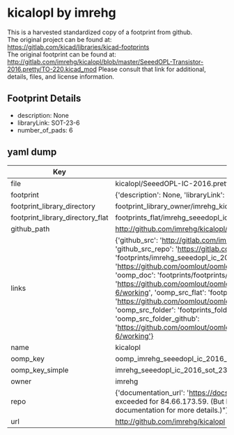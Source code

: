 # kicalopl by imrehg  
This is a harvested standardized copy of a footprint from github.  
The original project can be found at:  
https://gitlab.com/kicad/libraries/kicad-footprints  
The original footprint can be found at:
http://gitlab.com/imrehg/kicalopl/blob/master/SeeedOPL-Transistor-2016.pretty/TO-220.kicad_mod
Please consult that link for additional, details, files, and license information.  
## Footprint Details
* description: None  
* libraryLink: SOT-23-6  
* number_of_pads: 6  
## yaml dump  
| Key | Value |  
| --- | --- |  
| file | kicalopl/SeeedOPL-IC-2016.pretty/SOT-23-6.kicad_mod |  
| footprint | {'description': None, 'libraryLink': 'SOT-23-6', 'number_of_pads': 6} |  
| footprint_library_directory | footprint_library_owner/imrehg_kicalopl |  
| footprint_library_directory_flat | footprints_flat/imrehg_seeedopl_ic_2016_sot_23_6/working |  
| github_path | http://github.com/imrehg/kicalopl/blob/master/SeeedOPL-IC-2016.pretty/SOT-23-6.kicad_mod |  
| links | {'github_src': 'http://gitlab.com/imrehg/kicalopl/blob/master/SeeedOPL-Transistor-2016.pretty/TO-220.kicad_mod', 'github_src_repo': 'https://gitlab.com/kicad/libraries/kicad-footprints', 'oomp_bot': 'footprints/imrehg_seeedopl_ic_2016_sot_23_6/working', 'oomp_bot_github': 'https://github.com/oomlout/oomlout_oomp_footprint_bot/tree/main/footprints/imrehg_seeedopl_ic_2016_sot_23_6/working', 'oomp_doc': 'footprints/footprints/imrehg/SeeedOPL-IC-2016/SOT-23-6/working/', 'oomp_doc_github': 'https://github.com/oomlout/oomlout_oomp_footprint_doc/tree/main/footprints/footprints/imrehg/SeeedOPL-IC-2016/SOT-23-6/working', 'oomp_src_flat': 'footprints_flat/footprints_flat/imrehg_seeedopl_ic_2016_sot_23_6/working', 'oomp_src_flat_github': 'https://github.com/oomlout/oomlout_oomp_footprint_src/tree/main/footprints_flat/imrehg_seeedopl_ic_2016_sot_23_6/working', 'oomp_src_folder': 'footprints_folder/footprints_folder/imrehg/SeeedOPL-IC-2016/SOT-23-6/working', 'oomp_src_folder_github': 'https://github.com/oomlout/oomlout_oomp_footprint_src/tree/main/footprints_folder/imrehg/SeeedOPL-IC-2016/SOT-23-6/working'} |  
| name | kicalopl |  
| oomp_key | oomp_imrehg_seeedopl_ic_2016_sot_23_6 |  
| oomp_key_simple | imrehg_seeedopl_ic_2016_sot_23_6 |  
| owner | imrehg |  
| repo | {'documentation_url': 'https://docs.github.com/rest/overview/resources-in-the-rest-api#rate-limiting', 'message': "API rate limit exceeded for 84.66.173.59. (But here's the good news: Authenticated requests get a higher rate limit. Check out the documentation for more details.)"} |  
| url | http://github.com/imrehg/kicalopl |  

